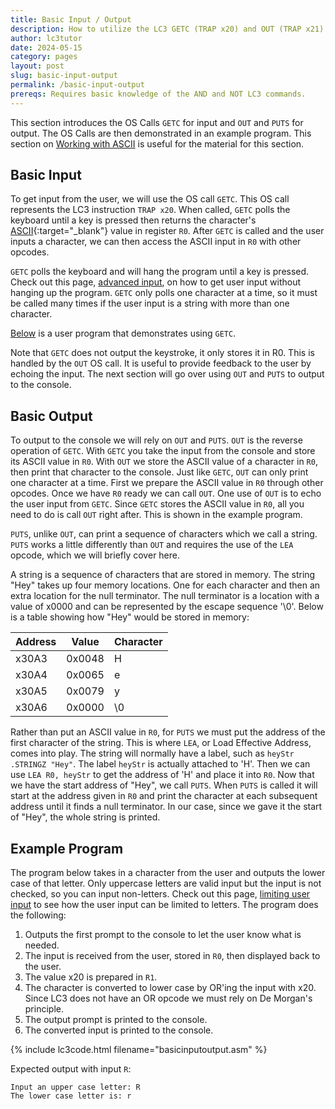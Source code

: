 ```yaml
---
title: Basic Input / Output
description: How to utilize the LC3 GETC (TRAP x20) and OUT (TRAP x21) to get user input and to echo the input back to the user.
author: lc3tutor
date: 2024-05-15
category: pages
layout: post
slug: basic-input-output
permalink: /basic-input-output
prereqs: Requires basic knowledge of the AND and NOT LC3 commands.
---
```


This section introduces the OS Calls `GETC` for input and `OUT` and `PUTS` for output. The OS Calls are then demonstrated in an example program. This section on [Working with ASCII](/work-with-ascii) is useful for the material for this section.

## Basic Input

To get input from the user, we will use the OS call `GETC`. This OS call represents the LC3 instruction `TRAP x20`. When called, `GETC` polls the keyboard until a key is pressed then returns the character's [ASCII](/ascii-table){:target="_blank"} value in register `R0`. After `GETC` is called and the user inputs a character, we can then access the ASCII input in `R0` with other opcodes.

`GETC` polls the keyboard and will hang the program until a key is pressed. Check out this page, [advanced input](/), on how to get user input without hanging up the program. `GETC` only polls one character at a time, so it must be called many times if the user input is a string with more than one character.

[Below](#example-program) is a user program that demonstrates using `GETC`.

Note that `GETC` does not output the keystroke, it only stores it in R0. This is handled by the `OUT` OS call. It is useful to provide feedback to the user by echoing the input. The next section will go over using `OUT` and `PUTS` to output to the console.

## Basic Output

To output to the console we will rely on `OUT` and `PUTS`. `OUT` is the reverse operation of `GETC`. With `GETC` you take the input from the console and store its ASCII value in `R0`. With `OUT` we store the ASCII value of a character in `R0`, then print that character to the console. Just like `GETC`, `OUT` can only print one character at a time. First we prepare the ASCII value in `R0` through other opcodes. Once we have `R0` ready we can call `OUT`. One use of `OUT` is to echo the user input from `GETC`. Since `GETC` stores the ASCII value in `R0`, all you need to do is call `OUT` right after. This is shown in the example program.

`PUTS`, unlike `OUT`, can print a sequence of characters which we call a string. `PUTS` works a little differently than `OUT` and requires the use of the `LEA` opcode, which we will briefly cover here.

A string is a sequence of characters that are stored in memory. The string "Hey" takes up four memory locations. One for each character and then an extra location for the null terminator. The null terminator is a location with a value of x0000 and can be represented by the escape sequence '\0'. Below is a table showing how "Hey" would be stored in memory:

| Address  | Value  | Character |
| -------- | ------ | --------- |
| x30A3    | 0x0048 | H         |
| x30A4    | 0x0065 | e         |
| x30A5    | 0x0079 | y         |
| x30A6    | 0x0000 | \0        |

Rather than put an ASCII value in `R0`, for `PUTS` we must put the address of the first character of the string. This is where `LEA`, or Load Effective Address, comes into play. The string will normally have a label, such as `heyStr .STRINGZ "Hey"`. The label `heyStr` is actually attached to 'H'. Then we can use `LEA R0, heyStr` to get the address of 'H' and place it into `R0`. Now that we have the start address of "Hey", we call `PUTS`. When `PUTS` is called it will start at the address given in `R0` and print the character at each subsequent address until it finds a null terminator. In our case, since we gave it the start of "Hey", the whole string is printed.

## Example Program

The program below takes in a character from the user and outputs the lower case of that letter. Only uppercase letters are valid input but the input is not checked, so you can input non-letters. Check out this page, [limiting user input](/limit-user-input) to see how the user input can be limited to letters. The program does the following:

1. Outputs the first prompt to the console to let the user know what is needed.
2. The input is received from the user, stored in `R0`, then displayed back to the user.
3. The value x20 is prepared in `R1`.
4. The character is converted to lower case by OR'ing the input with x20. Since LC3 does not have an OR opcode we must rely on De Morgan's principle.
5. The output prompt is printed to the console.
6. The converted input is printed to the console.

{% include lc3code.html filename="basicinputoutput.asm" %}

Expected output with input `R`:
```text
Input an upper case letter: R
The lower case letter is: r
```